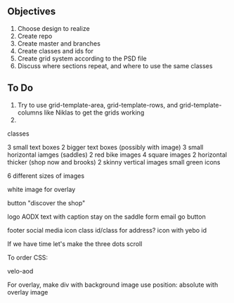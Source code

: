 ## Objectives 

1. Choose design to realize
2. Create repo
3. Create master and branches
4. Create classes and ids for 
5. Create grid system according to the PSD file
6. Discuss where sections repeat, and where to use the same classes


## To Do

1. Try to use grid-template-area, grid-template-rows, and grid-template-columns like Niklas to get the grids working
2. 



classes

3 small text boxes
2 bigger text boxes (possibly with image)
3 small horizontal iamges (saddles)
2 red bike images
4 square images
2 horizontal thicker (shop now and brooks)
2 skinny vertical images
small green icons

6 different sizes of images

white image for overlay

button "discover the shop" 

logo AODX
text with caption stay on the saddle
form email 
go button

footer 
social media icon class
id/class for address?
icon with yebo id

If we have time let's make the three dots scroll


To order CSS:

velo-aod


For overlay, make div with background image
use position: absolute with overlay image